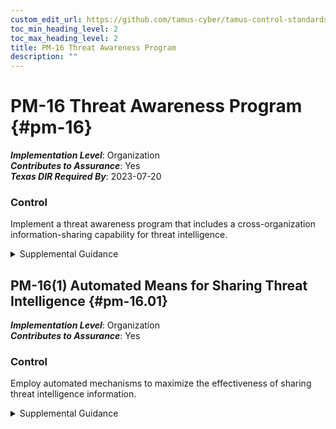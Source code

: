```yaml
---
custom_edit_url: https://github.com/tamus-cyber/tamus-control-standards/tree/main/content/tamus.edu/TAMUS_profile.yaml
toc_min_heading_level: 2
toc_max_heading_level: 2
title: PM-16 Threat Awareness Program
description: ""
---
```


# PM-16 Threat Awareness Program {#pm-16}

_**Implementation Level**_: Organization\
_**Contributes to Assurance**_: Yes\
_**Texas DIR Required By**_: 2023-07-20

### Control

Implement a threat awareness program that includes a cross-organization information-sharing capability for threat intelligence.


<details><summary>Supplemental Guidance</summary>Because of the constantly changing and increasing sophistication of adversaries, especially the advanced persistent threat (APT), it may be more likely that adversaries can successfully breach or compromise organizational systems. One of the best techniques to address this concern is for organizations to share threat information, including threat events (i.e., tactics, techniques, and procedures) that organizations have experienced, mitigations that organizations have found are effective against certain types of threats, and threat intelligence (i.e., indications and warnings about threats). Threat information sharing may be bilateral or multilateral. Bilateral threat sharing includes government-to-commercial and government-to-government cooperatives. Multilateral threat sharing includes organizations taking part in threat-sharing consortia. Threat information may require special agreements and protection, or it may be freely shared.</details>


## PM-16(1) Automated Means for Sharing Threat Intelligence {#pm-16.01}

_**Implementation Level**_: Organization\
_**Contributes to Assurance**_: Yes

### Control

Employ automated mechanisms to maximize the effectiveness of sharing threat intelligence information.


<details><summary>Supplemental Guidance</summary>To maximize the effectiveness of monitoring, it is important to know what threat observables and indicators the sensors need to be searching for. By using well-established frameworks, services, and automated tools, organizations improve their ability to rapidly share and feed the relevant threat detection signatures into monitoring tools.</details>
